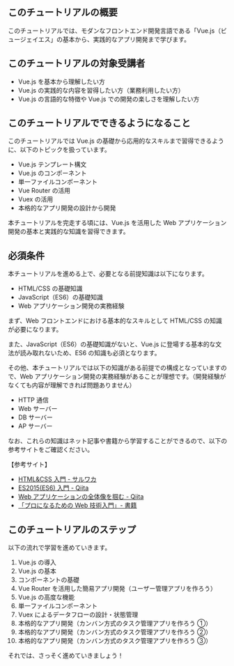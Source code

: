 ## このチュートリアルの概要

このチュートリアルでは、モダンなフロントエンド開発言語である「Vue.js（ビュージェイエス」の基本から、実践的なアプリ開発まで学びます。

## このチュートリアルの対象受講者

- Vue.js を基本から理解したい方
- Vue.js の実践的な内容を習得したい方（業務利用したい方）
- Vue.js の言語的な特徴や Vue.js での開発の楽しさを理解したい方

## このチュートリアルでできるようになること

このチュートリアルでは Vue.js の基礎から応用的なスキルまで習得できるように、以下のトピックを扱っています。

- Vue.js テンプレート構文
- Vue.js のコンポーネント
- 単一ファイルコンポーネント
- Vue Router の活用
- Vuex の活用
- 本格的なアプリ開発の設計から開発

本チュートリアルを完走する頃には、Vue.js を活用した Web アプリケーション開発の基本と実践的な知識を習得できます。

## 必須条件

本チュートリアルを進める上で、必要となる前提知識は以下になります。

- HTML/CSS の基礎知識
- JavaScript（ES6）の基礎知識
- Web アプリケーション開発の実務経験

まず、Web フロントエンドにおける基本的なスキルとして HTML/CSS の知識が必要になります。

また、JavaScript（ES6）の基礎知識がないと、Vue.js に登場する基本的な文法が読み取れないため、ES6 の知識も必須となります。

その他、本チュートリアルでは以下の知識がある前提での構成となっていますので、Web アプリケーション開発の実務経験があることが理想です。（開発経験がなくても内容が理解できれば問題ありません）

- HTTP 通信
- Web サーバー
- DB サーバー
- AP サーバー

なお、これらの知識はネット記事や書籍から学習することができるので、以下の参考サイトをご確認ください。

【参考サイト】

- [HTML&CSS 入門 - サルワカ](https://saruwakakun.com/html-css/basic)
- [ES2015(ES6) 入門 - Qiita](https://qiita.com/soarflat/items/b251caf9cb59b72beb9b)
- [Web アプリケーションの全体像を掴む - Qiita](https://qiita.com/tamago3keran/items/f470593926458b7ef52a)
- [「プロになるための Web 技術入門」- 書籍](https://www.amazon.co.jp/%E3%80%8C%E3%83%97%E3%83%AD%E3%81%AB%E3%81%AA%E3%82%8B%E3%81%9F%E3%82%81%E3%81%AEWeb%E6%8A%80%E8%A1%93%E5%85%A5%E9%96%80%E3%80%8D-%E2%80%95%E2%80%95%E3%81%AA%E3%81%9C%E3%80%81%E3%81%82%E3%81%AA%E3%81%9F%E3%81%AFWeb%E3%82%B7%E3%82%B9%E3%83%86%E3%83%A0%E3%82%92%E9%96%8B%E7%99%BA%E3%81%A7%E3%81%8D%E3%81%AA%E3%81%84%E3%81%AE%E3%81%8B-%E5%B0%8F%E6%A3%AE-%E8%A3%95%E4%BB%8B/dp/4774142352)

## このチュートリアルのステップ

以下の流れで学習を進めていきます。

1. Vue.js の導入
1. Vue.js の基本
1. コンポーネントの基礎
1. Vue Router を活用した簡易アプリ開発（ユーザー管理アプリを作ろう）
1. Vue.js の高度な機能
1. 単一ファイルコンポーネント
1. Vuex によるデータフローの設計・状態管理
1. 本格的なアプリ開発（カンバン方式のタスク管理アプリを作ろう ①）
1. 本格的なアプリ開発（カンバン方式のタスク管理アプリを作ろう ②）
1. 本格的なアプリ開発（カンバン方式のタスク管理アプリを作ろう ③）

それでは、さっそく進めていきましょう！
